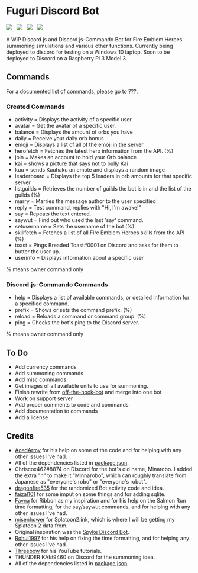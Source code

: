 # Fuguri Discord Bot

<img src="https://img.shields.io/badge/progress-20.85%25-orange.svg"> &nbsp; <img src="https://img.shields.io/badge/bot%20version-0.0.0-BC57B4.svg"> &nbsp; <img src="https://img.shields.io/badge/npm-6.0.0-1ABC9C.svg"> &nbsp; <img src="https://img.shields.io/badge/node-8.11.1-E91E63.svg">

A WIP Discord.js and Discord.js-Commando Bot for Fire Emblem Heroes summoning simulations and various other functions. Currently being deployed to discord for testing on a Windows 10 laptop. Soon to be deployed to Discord on a Raspberry Pi 3 Model 3.

## Commands
For a documented list of commands, please go to ???.

### Created Commands
* activity = Displays the activity of a specific user
* avatar = Get the avatar of a specific user.
* balance = Displays the amount of orbs you have
* daily = Receive your daily orb bonus
* emoji = Displays a list of all of the emoji in the server
* herofetch = Fetches the latest hero information from the API. (%)
* join = Makes an account to hold your Orb balance
* kai = shows a picture that says not to bully Kai
* kuu = sends Kuuhaku an emote and displays a random image
* leaderboard = Displays the top 5 leaders in orb amounts for that specific server
* listguilds = Retrieves the number of guilds the bot is in and the list of the guilds (%)
* marry = Marries the message author to the user specified
* reply = Test command, replies with "Hi, I'm awake!"
* say = Repeats the text entered.
* saywut = Find out who used the last 'say' command.
* setusername = Sets the username of the bot (%)
* skillfetch = Fetches a list of all Fire Emblem Heroes skills from the API (%)
* toast = Pings Breaded Toast#0001 on Discord and asks for them to butter the user up.
* userinfo = Displays information about a specific user

% means owner command only

### Discord.js-Commando Commands
* help = Displays a list of available commands, or detailed information for a specified command.
* prefix = Shows or sets the command prefix. (%)
* reload = Reloads a command or command group. (%)
* ping = Checks the bot's ping to the Discord server.

% means owner command only

## To Do
* Add currency commands
* Add summoning commands
* Add misc commands
* Get images of all available units to use for summoning.
* Finish rewrite from [off-the-hook-bot](https://www.github.com/KunoichiZ/off-the-hook-bot) and merge into one bot
* Work on support server
* Add proper comments to code and commands
* Add documentation to commands
* Add a license

## Credits
* [AcedArmy](https://github.com/AcedArmy) for his help on some of the code and for helping with any other issues I've had.
* All of the dependencies listed in [package.json](https://github.com/KunoichiZ/fuguri-bot/blob/master/package.json).
* Chriscox462#8874 on Discord for the bot's old name, Minarobo. I added the extra "n" to make it "Minnarobo", which can roughly translate from Japanese as "everyone's robo" or "everyone's robot".
* [dragonfire535](https://github.com/dragonfire535/xiao) for the randomized Bot activity code and idea.
* [faizal101](https://github.com/faizal101) for some imput on some things and for adding sqlite.
* [Favna](https://github.com/Favna) for Ribbon as my inspiration and for his help on the Salmon Run time formatting, for the say/saywut commands, and for helping with any other issues I've had.
* [misenhower](https://github.com/misenhower/splatoon2.ink) for Splatoon2.ink, which is where I will be getting my Splatoon 2 data from.
* Original inspiration was the [Spyke Discord Bot](https://discordbots.org/bot/340354052715970563).
* [Rohul1997](http://github.com/Rohul1997) for his help on fixing the time formatting, and for helping any other issues I've had.
* [Threebow](https://www.youtube.com/channel/UC5UnYgoBRBHqGV-X-zroQWg) for his YouTube tutorials.
* THUNDER KAI#9460 on Discord for the summoning idea.
* All of the dependencies listed in [package.json](https://github.com/KunoichiZ/minnarobo-bot/blob/master/package.json).